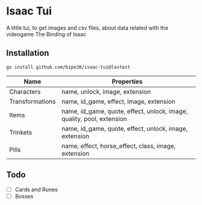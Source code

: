 # Isaac Tui

A little tui, to get images and csv files, about data related with the videogame The Binding of Isaac

## Installation

```
go install github.com/bipo38/isaac-tui@lastest
```

| Name            | Properties                                                            |
| --------------- | --------------------------------------------------------------------- |
| Characters      | name, unlock, image, extension                                        |
| Transformations | name, id_game, effect, image, extension                               |
| Items           | name, id_game, quote, effect, unlock, image, quality, pool, extension |
| Trinkets        | name, id_game, quote, effect, unlock, image, extension                |
| Pills           | name, effect, horse_effect, class, image, extension                   |

## Todo

- [ ] Cards and Runes
- [ ] Bosses
